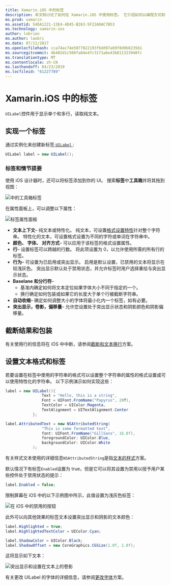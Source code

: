 ```yaml
---
title: Xamarin.iOS 中的标签
description: 本文档讨论了如何在 Xamarin.iOS 中使用标签。 它介绍如何以编程方式和使用 iOS 设计器创建标签。
ms.prod: xamarin
ms.assetid: 54DA1221-13E4-4D45-B263-5F22A0AC7B53
ms.technology: xamarin-ios
author: lobrien
ms.author: laobri
ms.date: 07/11/2017
ms.openlocfilehash: cca74ac74e5077822193f6dd97a69f8d9b823561
ms.sourcegitcommit: 4b402d1c508fa84e4fc3171a6e43b811323948fc
ms.translationtype: MT
ms.contentlocale: zh-CN
ms.lasthandoff: 04/23/2019
ms.locfileid: "61227789"
---
```

# <a name="labels-in-xamarinios"></a>Xamarin.iOS 中的标签

`UILabel`控件用于显示单个和多行，读取纯文本。 

## <a name="implementing-a-label"></a>实现一个标签

通过实例化来创建新标签[ `UILabel` ](xref:UIKit.UILabel):

```csharp
UILabel label = new UILabel();
```

### <a name="labels-and-storyboards"></a>标签和情节提要

使用 iOS 设计器时，还可以将标签添加到你的 UI。 搜索**标签**中**工具箱**并将其拖到视图：

![中的工具箱标签](labels-images/image3.png)

在属性面板上，可以调整以下属性：

![标签属性面板](labels-images/image2.png)

- **文本上下文**– 纯文本或特性化。 纯文本，可设置[格式设置特性](#Formatting_Text_and_Label)针对整个字符串。 特性化的文本，可设置格式设置为不同的字符或单词在字符串中。
- **颜色、 字体、 对齐方式**– 可以应用于该标签的格式设置属性。
- **行**– 设置标签可以跨越的行数。 将此项设置为 0，以允许使用所需的所有行的标签。
- **行为**– 可设置为已启用或突出显示。 启用是默认设置，已禁用的文本将显示在较浅灰色。 突出显示默认处于禁用状态，并允许标签时用户选择重绘与突出显示状态。
- **Baselane 和分行符**– 
    - 基准内确定如何将文本定位如果字体大小不同于指定的一个。
    - 换行确定如何包装或如果它的长度大于单个行被截断字符串。
- **自动收缩**– 确定如何调整大小的字体将最小化内一个标签，如有必要。
- **突出显示，卷影，偏移量**– 允许您设置处于突出显示状态和阴影颜色和阴影偏移量。

## <a name="truncating-and-wrapping"></a>截断结果和包装

有关使用行的信息将在 iOS 中中断，请参阅[截断和文本换行](https://github.com/xamarin/recipes/tree/master/Recipes/ios/standard_controls/labels/uilabel-truncate-wrap-text)方案。

<a name="Formatting_Text_and_Label"/>

## <a name="formatting-text-and-label"></a>设置文本格式和标签

若要设置在标签中使用的字符串的格式可以设置整个字符串的属性的格式设置或可以使用特性化的字符串。 以下示例演示如何实现这些：

```csharp
label = new UILabel(){
                Text = "Hello, this is a string",
                Font = UIFont.FromName("Papyrus", 20f),
                TextColor = UIColor.Magenta,
                TextAlignment = UITextAlignment.Center
            };
```

```csharp
label.AttributedText = new NSAttributedString(
                "This is some formatted text",
                font: UIFont.FromName("GillSans", 16.0f),
                foregroundColor: UIColor.Blue,
                backgroundColor: UIColor.White
            );
```

有关样式文本使用的详细信息`NSAttributedString`是指[文本的样式](https://github.com/xamarin/recipes/tree/master/Recipes/ios/standard_controls/text_field/style_text)方案。

默认情况下有标签`Enabled`设置为 true，但是它可以将其设置为禁用以授予用户某些控件处于禁用状态的提示：

```csharp
label.Enabled = false;
```

限制屏幕在 iOS 中的以下示例图中所示，此值设置为浅灰色标签：

![在 iOS 中的禁用的按钮](labels-images/image1.png)

此外可以向其他效果的标签文本设置突出显示和阴影的文本颜色：

```csharp
label.Highlighted = true;
label.HighlightedTextColor = UIColor.Cyan;

label.ShadowColor = UIColor.Black;
label.ShadowOffset = new CoreGraphics.CGSize(1.0f, 1.0f);
```

这将显示如下文本：

![突出显示和设置在文本上的卷影](labels-images/image4.png)

有关更改 UILabel 的字体的详细信息，请参阅[更改字体](https://github.com/xamarin/recipes/tree/master/Recipes/ios/standard_controls/labels/change_the_font)方案。





